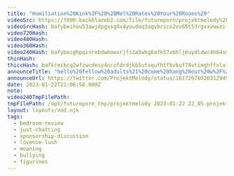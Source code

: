 ```yaml
---
title: "Humiliation%20Kink%3F%20%28Mel%20Rates%20Your%20Rooms%29"
videoSrc: https://f000.backblazeb2.com/file/futureporn/projektmelody%202023-01-22%2022_05-projektmelody.mp4
videoSrcHash: bafybeihou53awjdpgxsg4x4youdoq3aqvbrico2vv65t53rgxxvwwzifxa?filename=projektmelody-chaturbate-20230122T210658Z-source.mp4
video720Hash: 
video480Hash: 
video360Hash: 
video240Hash: bafybeighpqixrebdwmowvrjfs2a5whg6afk57xbhlj6uydldwc4b64smem?filename=projektmelody-chaturbate-20230122T210658Z-240p.mp4
thinHash: 
thiccHash: bafkreibcg2wfzwcdesy4ncofdrdjkb5utsqufhtfbvkuf74vtimghffxla?filename=20230122T210658Z-thicc.jpg
announceTitle: "hello%20fellow%20adults%21%20come%20hang%20out%20w%2F%20me%20so%20i%20can%20personally%20judge%20the%20hell%20out%20of%20you.%20XD%20"
announceUrl: https://twitter.com/ProjektMelody/status/1617267602631294983
date: 2023-01-22T21:06:58.000Z
note: 
video240TmpFilePath: 
tmpFilePath: /opt/futureporn_tmp/projektmelody 2023-01-22 22_05-projektmelody.mp4
layout: layouts/vod.njk
tags:
  - bedroom-review
  - just-chatting
  - sponsorship-discussion
  - lovense-lush
  - moaning
  - bullying
  - figurines
---
```

